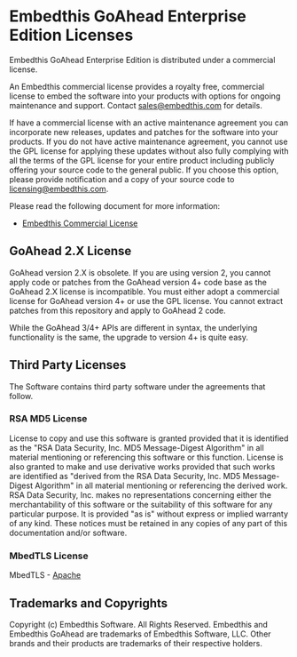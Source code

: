 Embedthis GoAhead Enterprise Edition Licenses
===

Embedthis GoAhead Enterprise Edition is distributed under a commercial license.

An Embedthis commercial license provides a royalty free, commercial license to embed the software into your products with options for ongoing maintenance and support. Contact [sales@embedthis.com](mailto:dev@embdthis.com) for details.

If have a commercial license with an active maintenance agreement you can incorporate new releases, updates and patches for the software into your products. If you do not have active maintenance agreement, you cannot use the GPL license for applying these updates without also fully complying with all the terms of the GPL license for your entire product including publicly offering your source code to the general public. If you choose this option, please provide notification and a copy of your source code to [licensing@embedthis.com](mailto:licensing@embedthis.com).

Please read the following document for more information:

* [Embedthis Commercial License](https://www.embedthis.com/licensing/)

## GoAhead 2.X License

GoAhead version 2.X is obsolete.  If you are using version 2, you cannot apply code or patches from the GoAhead version 4+ code base as the GoAhead 2.X license is incompatible. You must either adopt a commercial license for GoAhead version 4+ or use the GPL license. You cannot extract patches from this repository and apply to GoAhead 2 code.

While the GoAhead 3/4+ APIs are different in syntax, the underlying functionality is the same, the upgrade to version 4+ is quite easy.

Third Party Licenses
---

The Software contains third party software under the agreements that follow.

### RSA MD5 License

License to copy and use this software is granted provided that it is identified as the "RSA Data Security, Inc. MD5 Message-Digest Algorithm" in all material mentioning or referencing this software or this function. License is also granted to make and use derivative works provided that such works are identified as "derived from the RSA Data Security, Inc. MD5 Message-Digest Algorithm" in all material mentioning or referencing the derived work. RSA Data Security, Inc. makes no representations concerning either the merchantability of this software or the suitability of this software for any particular purpose. It is provided "as is" without express or implied warranty of any kind. These notices must be retained in any copies of any part of this documentation and/or software.

### MbedTLS License

MbedTLS - [Apache](http://www.apache.org/licenses/LICENSE-2.0)


Trademarks and Copyrights
---
Copyright (c) Embedthis Software. All Rights Reserved.
Embedthis and Embedthis GoAhead are trademarks of Embedthis Software, LLC.
Other brands and their products are trademarks of their respective holders.
